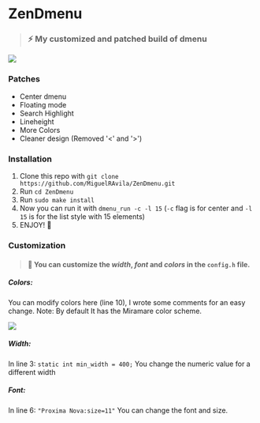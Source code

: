 # ZenDmenu
> ### ⚡  My customized and patched build of dmenu 

![](https://github.com/MiguelRAvila/ZenDmenu/blob/master/rsc/ss.png)

### Patches

- Center dmenu
- Floating mode
- Search Highlight
- Lineheight
- More Colors
- Cleaner design (Removed '<' and '>')

### Installation

1. Clone this repo with `git clone https://github.com/MiguelRAvila/ZenDmenu.git`
2. Run `cd ZenDmenu`
3. Run `sudo make install`
4. Now you can run it with `dmenu_run -c -l 15` (`-c` flag is for center and `-l 15` is for the list style with 15 elements)  
5. ENJOY! 🚀

### Customization

> #### 🌟 You can customize the *width*, *font* and *colors* in the `config.h` file.

##### Colors:

You can modify colors here (line 10), I wrote some comments for an easy change. Note: By default It has the Miramare color scheme.

![](https://github.com/MiguelRAvila/ZenDmenu/blob/master/rsc/code1.png)

##### Width:

In line 3: `static int min_width = 400;` You change the numeric value for a different width

##### Font:

In line 6: `"Proxima Nova:size=11"` You can change the font and size. 
